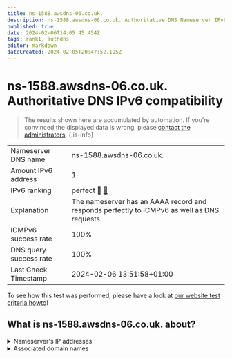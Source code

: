 ```yaml
---
title: ns-1588.awsdns-06.co.uk.
description: ns-1588.awsdns-06.co.uk. Authoritative DNS Nameserver IPv6 compatibility
published: true
date: 2024-02-06T14:05:45.454Z
tags: rank1, authdns
editor: markdown
dateCreated: 2024-02-05T20:47:52.195Z
---
```


# ns-1588.awsdns-06.co.uk. Authoritative DNS IPv6 compatibility

> The results shown here are accumulated by automation. If you're convinced the displayed data is wrong, please [contact the administrators](/howto/chat). 
{.is-info}




|   |   |
| - | - |
| Nameserver DNS name | ns-1588.awsdns-06.co.uk.
| Amount IPv6 address | 1
| IPv6 ranking | perfect :1st_place_medal: [🔗](/howto/ranking) |
| Explanation | The nameserver has an AAAA record and responds perfectly to ICMPv6 as well as DNS requests. |
| ICMPv6 success rate | 100%|
| DNS query success rate | 100% |
| Last Check Timestamp | 2024-02-06 13:51:58+01:00 |

To see how this test was performed, please have a look at [our website test criteria howto](/howto/testcriteria/authdns)!


## What is ns-1588.awsdns-06.co.uk. about?




<details>
<summary>Nameserver's IP addresses</summary>

2600:9000:5306:3400::1

</details>



<details>
<summary>Associated domain names</summary>

www.ipsen.com

</details>
